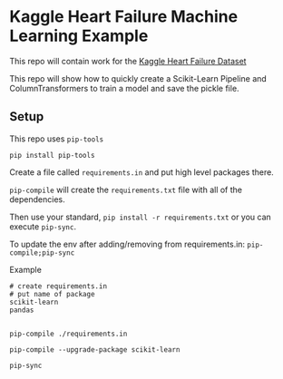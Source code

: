 # Kaggle Heart Failure Machine Learning Example

This repo will contain work for the [Kaggle Heart Failure Dataset](https://www.kaggle.com/fedesoriano/heart-failure-prediction)

This repo will show how to quickly create a Scikit-Learn Pipeline and ColumnTransformers to train a model and save the pickle file.

## Setup

This repo uses `pip-tools`

`pip install pip-tools`

Create a file called `requirements.in` and put high level packages there.

`pip-compile` will create the `requirements.txt` file with all of the dependencies.

Then use your standard, `pip install -r requirements.txt` or you can execute `pip-sync`.

To update the env after adding/removing from requirements.in:  `pip-compile;pip-sync`

Example
```text
# create requirements.in
# put name of package
scikit-learn
pandas


pip-compile ./requirements.in

pip-compile --upgrade-package scikit-learn

pip-sync
```

